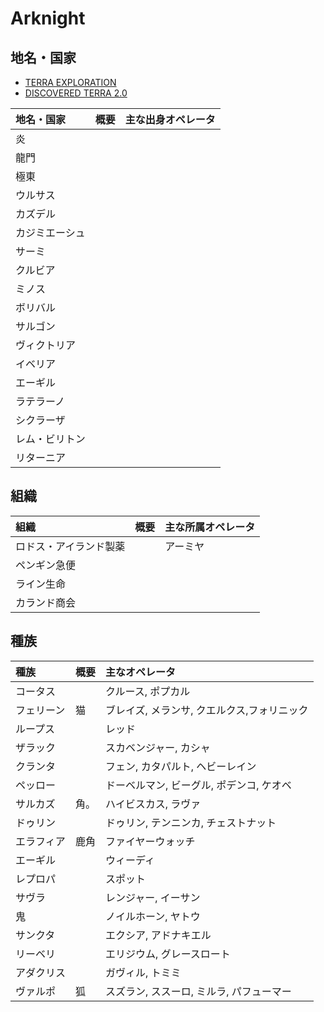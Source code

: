 # Arknight 

## 地名・国家

- [TERRA EXPLORATION](https://youtu.be/yP91VOoBoJU)
- [DISCOVERED TERRA 2.0](https://youtu.be/dTt6sU00jxI)

|地名・国家|概要|主な出身オペレータ|
|:---|:---|:---|
|炎||
|龍門||
|極東||
|ウルサス||
|カズデル||
|カジミエーシュ||
|サーミ||
|クルビア||
|ミノス||
|ボリバル||
|サルゴン||
|ヴィクトリア||
|イベリア||
|エーギル||
|ラテラーノ||
|シクラーザ||
|レム・ビリトン||
|リターニア||

## 組織

|組織|概要|主な所属オペレータ|
|:---|:---|:---|
|ロドス・アイランド製薬||アーミヤ|
|ペンギン急便|||
|ライン生命|||
|カランド商会|||


## 種族

|種族|概要|主なオペレータ|
|:---|:---|:---|
|コータス||クルース, ポプカル|
|フェリーン|猫|ブレイズ, メランサ, クエルクス,フォリニック|
|ループス||レッド|
|ザラック||スカベンジャー, カシャ|
|クランタ||フェン, カタパルト, ヘビーレイン|
|ペッロー||ドーベルマン, ビーグル, ポデンコ, ケオベ|
|サルカズ|角。|ハイビスカス, ラヴァ|
|ドゥリン||ドゥリン, テンニンカ, チェストナット|
|エラフィア|鹿角|ファイヤーウォッチ|
|エーギル||ウィーディ|
|レプロパ||スポット|
|サヴラ||レンジャー, イーサン|
|鬼||ノイルホーン, ヤトウ|
|サンクタ||エクシア, アドナキエル|
|リーベリ||エリジウム, グレースロート|
|アダクリス||ガヴィル, トミミ|
|ヴァルポ|狐|スズラン, ススーロ, ミルラ, パフューマー|